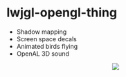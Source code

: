 lwjgl-opengl-thing
==================
<ul>
	<li>Shadow mapping</li>
	<li>Screen space decals</li>
	<li>Animated birds flying</li>
	<li>OpenAL 3D sound</li>
</ul>

<center>
<img src="http://i.imgur.com/0rNjyNU.png">
</center>
